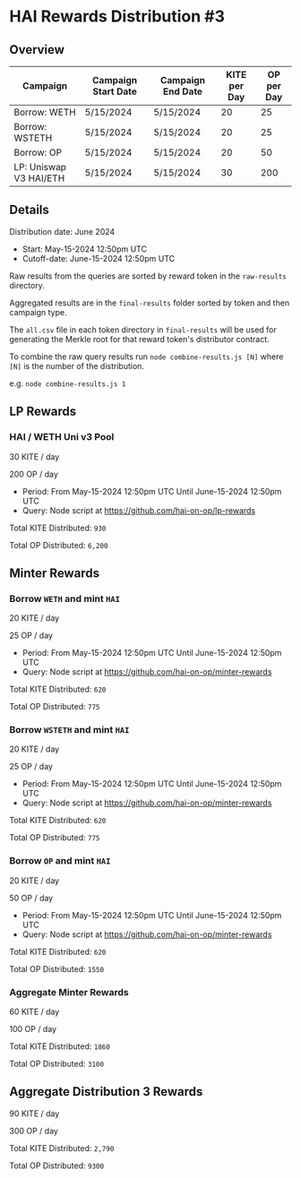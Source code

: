 # HAI Rewards Distribution #3

## Overview

| Campaign               | Campaign Start Date | Campaign End Date | KITE per Day | OP per Day |
| ---------------------- | ------------------- | ----------------- | ------------ | ---------- |
| Borrow: WETH           | 5/15/2024           | 5/15/2024         | 20           | 25         |
| Borrow: WSTETH         | 5/15/2024           | 5/15/2024         | 20           | 25         |
| Borrow: OP             | 5/15/2024           | 5/15/2024         | 20           | 50         |
| LP: Uniswap V3 HAI/ETH | 5/15/2024           | 5/15/2024         | 30           | 200        |

## Details

Distribution date: June 2024

- Start: May-15-2024 12:50pm UTC
- Cutoff-date: June-15-2024 12:50pm UTC

Raw results from the queries are sorted by reward token in the `raw-results` directory.

Aggregated results are in the `final-results` folder sorted by token and then campaign type.

The `all.csv` file in each token directory in `final-results` will be used for generating the Merkle root for that reward token's distributor contract.

To combine the raw query results run `node combine-results.js [N]` where `[N]` is the number of the distribution.

e.g. `node combine-results.js 1`

## LP Rewards

### HAI / WETH Uni v3 Pool

30 KITE / day

200 OP / day

- Period: From May-15-2024 12:50pm UTC Until June-15-2024 12:50pm UTC
- Query: Node script at https://github.com/hai-on-op/lp-rewards

Total KITE Distributed: `930`

Total OP Distributed: `6,200`

## Minter Rewards

### Borrow `WETH` and mint `HAI`

20 KITE / day

25 OP / day

- Period: From May-15-2024 12:50pm UTC Until June-15-2024 12:50pm UTC
- Query: Node script at https://github.com/hai-on-op/minter-rewards

Total KITE Distributed: `620`

Total OP Distributed: `775`

### Borrow `WSTETH` and mint `HAI`

20 KITE / day

25 OP / day

- Period: From May-15-2024 12:50pm UTC Until June-15-2024 12:50pm UTC
- Query: Node script at https://github.com/hai-on-op/minter-rewards

Total KITE Distributed: `620`

Total OP Distributed: `775`

### Borrow `OP` and mint `HAI`

20 KITE / day

50 OP / day

- Period: From May-15-2024 12:50pm UTC Until June-15-2024 12:50pm UTC
- Query: Node script at https://github.com/hai-on-op/minter-rewards

Total KITE Distributed: `620`

Total OP Distributed: `1550`

### Aggregate Minter Rewards

60 KITE / day

100 OP / day

Total KITE Distributed: `1860`

Total OP Distributed: `3100`

## Aggregate Distribution 3 Rewards

90 KITE / day

300 OP / day

Total KITE Distributed: `2,790`

Total OP Distributed: `9300`
